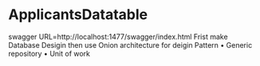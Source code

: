 # ApplicantsDatatable
swagger URL=http://localhost:1477/swagger/index.html
Frist make Database Desigin
then use Onion architecture
for deigin Pattern
•	Generic repository
•	Unit of work

